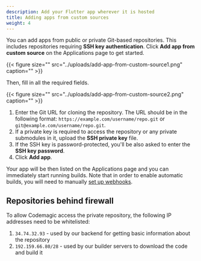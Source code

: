 ```yaml
---
description: Add your Flutter app wherever it is hosted
title: Adding apps from custom sources
weight: 4
---
```


You can add apps from public or private Git-based repositories. This includes repositories requiring **SSH key authentication**. Click **Add app from custom source** on the Applications page to get started.

{{< figure size="" src="../uploads/add-app-from-custom-source1.png" caption="" >}}

Then, fill in all the required fields.

{{< figure size="" src="../uploads/add-app-from-custom-source2.png" caption="" >}}

1. Enter the Git URL for cloning the repository. The URL should be in the following format: `https://example.com/username/repo.git` or `git@example.com/username/repo.git`. 
2. If a private key is required to access the repository or any private submodules in it, upload the **SSH private key** file.
3. If the SSH key is password-protected, you'll be also asked to enter the **SSH key password**.
4. Click **Add app**.

Your app will be then listed on the Applications page and you can immediately start running builds. Note that in order to enable automatic builds, you will need to manually [set up webhooks](../building/automatic-build-triggering#webhooks).

## Repositories behind firewall

To allow Codemagic access the private repository, the following IP addresses need to be whitelisted:

1. `34.74.32.93` - used by our backend for getting basic information about the repository
2. `192.159.66.80/28` - used by our builder servers to download the code and build it
